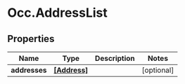 # Occ.AddressList

## Properties
Name | Type | Description | Notes
------------ | ------------- | ------------- | -------------
**addresses** | [**[Address]**](Address.md) |  | [optional] 


